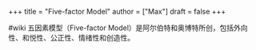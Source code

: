 +++
title = "Five-factor Model"
author = ["Max"]
draft = false
+++

\#wiki
五因素模型（Five-factor Model）是阿尔伯特和奥博特所创，包括外向性、和悦性、公正性、情绪性和创造性。
